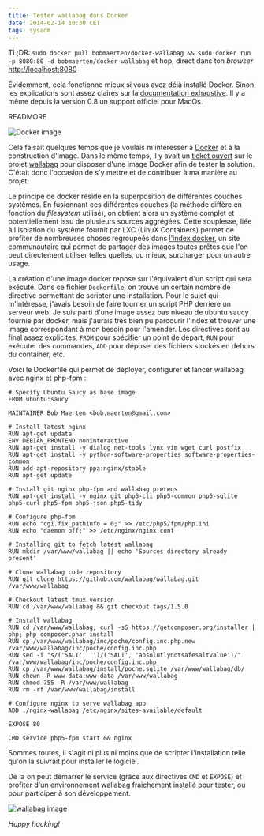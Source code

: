```yaml
---
title: Tester wallabag dans Docker
date: 2014-02-14 10:30 CET
tags: sysadm
---
```

TL;DR: ```sudo docker pull bobmaerten/docker-wallabag && sudo docker run -p 8080:80 -d bobmaerten/docker-wallabag``` et hop, direct dans ton *browser* [http://localhost:8080](http://localhost:8080)

Évidemment, cela fonctionne mieux si vous avez déjà installé Docker. Sinon, les explications sont assez claires sur la [documentation exhaustive](http://docs.docker.io/en/latest/). Il y a même depuis la version 0.8 un support officiel pour MacOs.

READMORE

![Docker image](https://www.docker.io/static/img/homepage-docker-logo.png)

Cela faisait quelques temps que je voulais m'intéresser à [Docker](http://docker.io) et à la construction d'image. Dans le même temps, il y avait un [ticket ouvert](https://github.com/wallabag/wallabag/issues/220) sur le projet [wallabag](http://wallabag.org) pour disposer d'une image Docker afin de tester la solution. C'était donc l'occasion de s'y mettre et de contribuer à ma manière au projet.

Le principe de docker réside en la superposition de différentes couches systèmes. En fusionnant ces différentes couches (la méthode diffère en fonction du *filesystem* utilisé), on obtient alors un système complet et potentiellement issu de plusieurs sources aggrégées. Cette souplesse, liée à l'isolation du système fournit par LXC (LinuX Containers) permet de profiter de nombreuses choses regroupeés dans [l'index docker](http://index.docker.io), un site communautaire qui permet de partager des images toutes prêtes que l'on peut directement utiliser telles quelles, ou mieux, surcharger pour un autre usage.

La création d'une image docker repose sur l'équivalent d'un script qui sera exécuté. Dans ce fichier `Dockerfile`, on trouve un certain nombre de directive permettant de scripter une installation. Pour le sujet qui m'intéresse, j'avais besoin de faire tourner un script PHP derriere un serveur web. Je suis parti d'une image assez bas niveau de ubuntu saucy fournie par docker, mais j'aurais très bien pu parcourir l'index et trouver une image correspondant à mon besoin pour l'amender. Les directives sont au final assez explicites, `FROM` pour spécifier un point de départ, `RUN` pour exécuter des commandes, `ADD` pour déposer des fichiers stockés en dehors du container, etc.

Voici le Dockerfile qui permet de déployer, configurer et lancer wallabag avec nginx et php-fpm :

```
# Specify Ubuntu Saucy as base image
FROM ubuntu:saucy

MAINTAINER Bob Maerten <bob.maerten@gmail.com>

# Install latest nginx
RUN apt-get update
ENV DEBIAN_FRONTEND noninteractive
RUN apt-get install -y dialog net-tools lynx vim wget curl postfix
RUN apt-get install -y python-software-properties software-properties-common
RUN add-apt-repository ppa:nginx/stable
RUN apt-get update

# Install git nginx php-fpm and wallabag prereqs
RUN apt-get install -y nginx git php5-cli php5-common php5-sqlite php5-curl php5-fpm php5-json php5-tidy

# Configure php-fpm
RUN echo "cgi.fix_pathinfo = 0;" >> /etc/php5/fpm/php.ini
RUN echo "daemon off;" >> /etc/nginx/nginx.conf

# Installing git to fetch latest wallabag
RUN mkdir /var/www/wallabag || echo 'Sources directory already present'

# Clone wallabag code repository
RUN git clone https://github.com/wallabag/wallabag.git /var/www/wallabag

# Checkout latest tmux version
RUN cd /var/www/wallabag && git checkout tags/1.5.0

# Install wallabag
RUN cd /var/www/wallabag; curl -sS https://getcomposer.org/installer | php; php composer.phar install
RUN cp /var/www/wallabag/inc/poche/config.inc.php.new /var/www/wallabag/inc/poche/config.inc.php
RUN sed -i "s/('SALT', '')/('SALT', 'absolutlynotsafesaltvalue')/" /var/www/wallabag/inc/poche/config.inc.php
RUN cp /var/www/wallabag/install/poche.sqlite /var/www/wallabag/db/
RUN chown -R www-data:www-data /var/www/wallabag
RUN chmod 755 -R /var/www/wallabag
RUN rm -rf /var/www/wallabag/install

# Configure nginx to serve wallabag app
ADD ./nginx-wallabag /etc/nginx/sites-available/default

EXPOSE 80

CMD service php5-fpm start && nginx
```

Sommes toutes, il s'agit ni plus ni moins que de scripter l'installation telle qu'on la suivrait pour installer le logiciel.

De la on peut démarrer le service (grâce aux directives `CMD` et `EXPOSE`) et profiter d'un environnement wallabag fraichement installé pour tester, ou pour participer à son développement.

![wallabag image](http://www.wallabag.org/wp-content/uploads/2014/02/logo-typo-horizontal-no-bg-lg.png)

*Happy hacking!*
